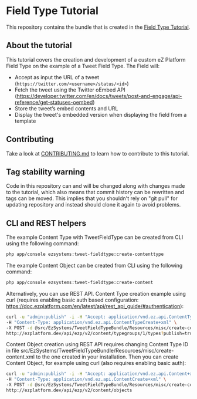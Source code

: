 # Field Type Tutorial

This repository contains the bundle that is created in the [Field Type Tutorial](https://doc.ezplatform.com/en/latest/tutorials/field_type/creating_a_tweet_field_type/).

## About the tutorial

This tutorial covers the creation and development of a custom eZ Platform Field Type on the example of a Tweet Field Type. The Field will:

- Accept as input the URL of a tweet (`https://twitter.com/<username>/status/<id>`)
- Fetch the tweet using the Twitter oEmbed API (https://developer.twitter.com/en/docs/tweets/post-and-engage/api-reference/get-statuses-oembed)
- Store the tweet’s embed contents and URL
- Display the tweet's embedded version when displaying the field from a template

## Contributing

Take a look at [CONTRIBUTING.md](CONTRIBUTING.md) to learn how to contribute to this tutorial.

## Tag stability warning
Code in this repository can and will be changed along with changes made to the tutorial, which also means that commit history can be rewritten and tags can be moved. This implies that you shouldn't rely on "git pull" for updating repository and instead should clone it again to avoid problems.

## CLI and REST helpers
The example Content Type with TweetFieldType can be created from CLI using the following command:
```bash
php app/console ezsystems:tweet-fieldtype:create-contenttype
```

The example Content Object can be created from CLI using the following command:
```bash
php app/console ezsystems:tweet-fieldtype:create-content
```

Alternatively, you can use REST API. Content Type creation example using curl (requires enabling basic auth based configuration: https://doc.ezplatform.com/en/latest/api/rest_api_guide/#authentication):
```bash
curl -u "admin:publish" -i -H "Accept: application/vnd.ez.api.ContentType+xml" \
-H "Content-Type: application/vnd.ez.api.ContentTypeCreate+xml" \
-X POST -d @src/EzSystems/TweetFieldTypeBundle/Resources/misc/create-content-type.xml \
http://ezplatform.dev/api/ezp/v2/content/typegroups/1/types?publish=true
```

Content Object creation using REST API requires changing Content Type ID in file src/EzSystems/TweetFieldTypeBundle/Resources/misc/create-content.xml to the one created in your installation. Then you can create Content Object, for example using curl (also requires enabling basic auth):
```bash
curl -u "admin:publish" -i -H "Accept: application/vnd.ez.api.Content+xml" \
-H "Content-Type: application/vnd.ez.api.ContentCreate+xml" \
-X POST -d @src/EzSystems/TweetFieldTypeBundle/Resources/misc/create-content.xml \
http://ezplatform.dev/api/ezp/v2/content/objects
```
